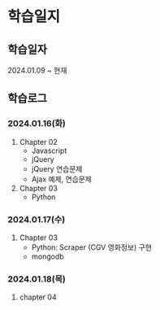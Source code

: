 # 학습일지
## 학습일자
2024.01.09 ~ 현재
## 학습로그
### 2024.01.16(화)
1. Chapter 02
    - Javascript
    - jQuery
    - jQuery 연습문제
    - Ajax 예제, 연습문제
2. Chapter 03
    - Python

### 2024.01.17(수)
1. Chapter 03
    - Python: Scraper (CGV 영화정보) 구현
    - mongodb

### 2024.01.18(목)
1. chapter 04
